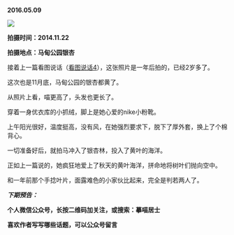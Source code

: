 
          
            
**2016.05.09**



![](//upload-images.jianshu.io/upload_images/51001-ddb487d1fbf9314a.jpg)




**拍摄时间：2014.11.22**

**拍摄地点：马甸公园银杏**

接着上一篇看图说话（[看图说话4](https://link.jianshu.com?t=http://mp.weixin.qq.com/s?__biz=MzA4NzEzMjMzNw==&amp;mid=503628461&amp;idx=1&amp;sn=e61746d9a36de3a5f91c6d16448db52a#rd)），这张照片是一年后拍的，已经2岁多了。

这次也是11月底，马甸公园的银杏都黄了。

从照片上看，喵更高了，头发也更长了。

穿着一身优衣库的小抓绒，脚上是她心爱的nike小粉靴。

上午阳光很好，温度挺高，没有风，在她强烈要求下，脱下了厚外套，换上了个棉背心。

一切准备好后，就拍马冲入了银杏林，投入了黄叶的海洋。

正如上一篇说的，她疯狂地爱上了秋天的黄叶海洋，拼命地将树叶们抛向空中。

和一年前那个手捻叶片，面露难色的小家伙比起来，完全是判若两人了。


***下期预告：***


**个人微信公众号，长按二维码加关注，或搜索：摹喵居士**

**喜欢作者写写哪些话题，可以公众号留言**




          
        